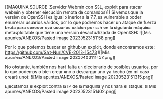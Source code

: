 [[MAQUINA SOURCE (Servidor Webmin con SSL, exploit para atacar webmin y obtener ejecución remota de comandos)]]
Si vemos que la versión de OpenSSH es igual o inerior a la 7.7, es vulnerable a poder enumerar usuarios válidos, por lo que podremos hacer un ataque de fuerza bruta para conocer qué usuarios existen por ssh en la siguiente máquina metasploitable que tiene una versión desactualizada de OpenSSH:
![[Mis apuntes/ANEXOS/Pasted image 20230523151158.png]]

Por lo que podemos buscar en github un exploit, donde encontramos este:
https://github.com/Sait-Nuri/CVE-2018-15473
![[Mis apuntes/ANEXOS/Pasted image 20230403111457.png]]

No obstante, también nos hará falta un diccionario de posibles usuarios, por lo que podemos o bien crear uno o descargar uno ya hecho (en mi caso crearé uno):
![[Mis apuntes/ANEXOS/Pasted image 20230523151315.png]]

Ejecutamos el exploit contra la IP de la máquina y nos hará el ataque:
![[Mis apuntes/ANEXOS/Pasted image 20230523151402.png]]
